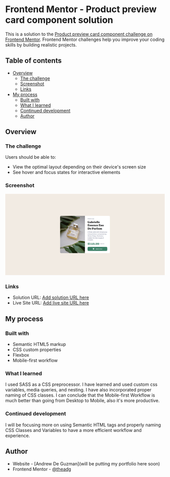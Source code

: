 # Frontend Mentor - Product preview card component solution

This is a solution to the [Product preview card component challenge on Frontend Mentor](https://www.frontendmentor.io/challenges/product-preview-card-component-GO7UmttRfa). Frontend Mentor challenges help you improve your coding skills by building realistic projects.

## Table of contents

- [Overview](#overview)
  - [The challenge](#the-challenge)
  - [Screenshot](#screenshot)
  - [Links](#links)
- [My process](#my-process)
  - [Built with](#built-with)
  - [What I learned](#what-i-learned)
  - [Continued development](#continued-development)
  - [Author](#author)

## Overview

### The challenge

Users should be able to:

- View the optimal layout depending on their device's screen size
- See hover and focus states for interactive elements

### Screenshot

![](./images/product-card-screenshot.png)

### Links

- Solution URL: [Add solution URL here](https://github.com/theadg/product-card-component)
- Live Site URL: [Add live site URL here](https://theadg.github.io/product-card-component/)

## My process

### Built with

- Semantic HTML5 markup
- CSS custom properties
- Flexbox
- Mobile-first workflow

### What I learned

I used SASS as a CSS preprocessor. I have learned and used custom css variables, media queries, and nesting. I have also incorporated proper naming of CSS classes. I can conclude that the Mobile-first Workflow is much better than going from Desktop to Mobile, also it's more productive.

### Continued development

I will be focusing more on using Semantic HTML tags and properly naming CSS Classes and Variables to have a more efficient workflow and experience.

## Author

- Website - [Andrew De Guzman](will be putting my portfolio here soon)
- Frontend Mentor - [@theadg](https://www.frontendmentor.io/profile/theadg)
